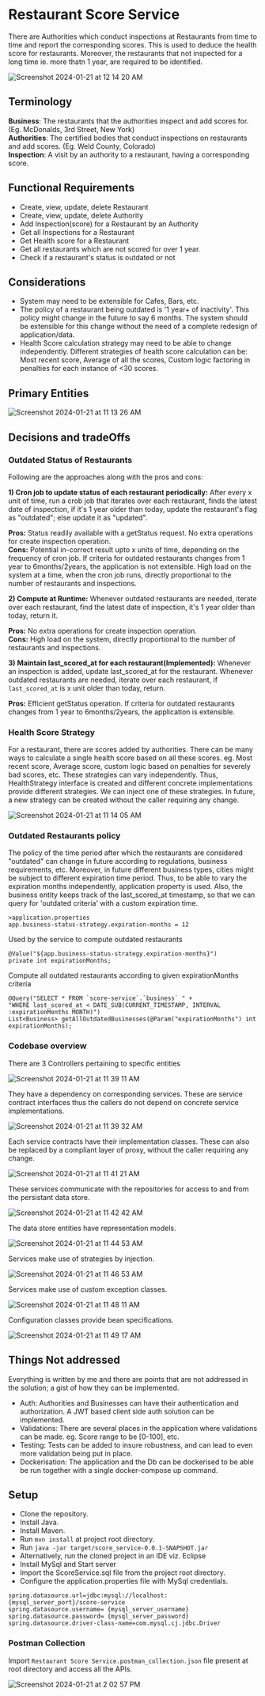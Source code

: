 # Restaurant Score Service
There are Authorities which conduct inspections at Restaurants from time to time and report the corresponding scores. This is used to deduce the health score for restaurants. Moreover, the restaurants that not inspected for a long time ie. more thatn 1 year, are required to be identified. 

![Screenshot 2024-01-21 at 12 14 20 AM](https://github.com/aniket-somwanshi/restaurant-score-service/assets/53231464/0a1336fd-dba1-4d44-bb3d-57c7596e6689)


## Terminology
**Business**: The restaurants that the authorities inspect and add scores for. (Eg. McDonalds, 3rd Street, New York)  
**Authorities**: The certified bodies that conduct inspections on restaurants and add scores. (Eg. Weld County, Colorado)  
**Inspection**: A visit by an authority to a restaurant, having a corresponding score.  

## Functional Requirements
- Create, view, update, delete Restaurant
- Create, view, update, delete Authority
- Add Inspection(score) for a Restaurant by an Authority
- Get all Inspections for a Restaurant
- Get Health score for a Restaurant
- Get all restaurants which are not scored for over 1 year.
- Check if a restaurant's status is outdated or not

## Considerations
- System may need to be extensible for Cafes, Bars, etc.
- The policy of a restaurant being outdated is '1 year+ of inactivity'. This policy might change in the future to say 6 months. The system should be extensible for this change without the need of a complete redesign of application/data.
- Health Score calculation strategy may need to be able to change independently. Different strategies of health score calculation can be: Most recent score, Average of all the scores, Custom logic factoring in penalties for each instance of <30 scores.

## Primary Entities
![Screenshot 2024-01-21 at 11 13 26 AM](https://github.com/aniket-somwanshi/restaurant-score-service/assets/53231464/6d06daa0-7783-4e8f-874a-b96c44c6190c)


## Decisions and tradeOffs
### Outdated Status of Restaurants

Following are the approaches along with the pros and cons:

**1) Cron job to update status of each restaurant periodically:** After every x unit of time, run a crob job that iterates over each restaurant, finds the latest date of inspection, if it's 1 year older than today, update the restaurant's flag as "outdated"; else update it as "updated".

**Pros:** Status readily available with a getStatus request. No extra operations for create inspection operation.  
**Cons:** Potential in-correct result upto x units of time, depending on the frequency of cron job. If criteria for outdated restaurants changes from 1 year to 6months/2years, the application is not extensible. High load on the system at a time, when the cron job runs, directly proportional to the number of restaurants and inspections. 

**2) Compute at Runtime:** Whenever outdated restaurants are needed, iterate over each restaurant, find the latest date of inspection, it's 1 year older than today, return it.  

**Pros:** No extra operations for create inspection operation.  
**Cons:** High load on the system, directly proportional to the number of restaurants and inspections.  

**3) Maintain last_scored_at for each restaurant(Implemented):** Whenever an inspection is added, update last_scored_at for the restaurant. Whenever outdated restaurants are needed, iterate over each restaurant, if `last_scored_at` is x unit older than today, return. 

**Pros:** Efficient getStatus operation. If criteria for outdated restaurants changes from 1 year to 6months/2years, the application is extensible.

### Health Score Strategy
For a restaurant, there are scores added by authorities. There can be many ways to calculate a single health score based on all these scores. eg. Most recent score, Average score, custom logic based on penalties for severely bad scores, etc. These strategies can vary independently. Thus, HealthStrategy interface is created and different concrete implementations provide different strategies. We can inject one of these strategies. In future, a new strategy can be created without the caller requiring any change.

![Screenshot 2024-01-21 at 11 14 05 AM](https://github.com/aniket-somwanshi/restaurant-score-service/assets/53231464/a1a08ac8-1ca6-4a5e-b59d-bd2371de4e30)

### Outdated Restaurants policy
The policy of the time period after which the restaurants are considered "outdated" can change in future according to regulations, business requirements, etc. Moreover, in future different business types, cities might be subject to different expiration time period. Thus, to be able to vary the expiration months independently, application property is used. Also, the business entity keeps track of the last_scored_at timestamp, so that we can query for 'outdated criteria' with a custom expiration time.

```
>application.properties
app.business-status-strategy.expiration-months = 12
```

Used by the service to compute outdated restaurants
```
@Value("${app.business-status-strategy.expiration-months}")
private int expirationMonths;
```
Compute all outdated restaurants according to given expirationMonths criteria
```
@Query("SELECT * FROM `score-service`.`business` " +
"WHERE last_scored_at < DATE_SUB(CURRENT_TIMESTAMP, INTERVAL :expirationMonths MONTH)")
List<Business> getAllOutdatedBusinesses(@Param("expirationMonths") int expirationMonths);
```

### Codebase overview
There are 3 Controllers pertaining to specific entities

![Screenshot 2024-01-21 at 11 39 11 AM](https://github.com/aniket-somwanshi/restaurant-score-service/assets/53231464/2a99ed07-5da2-4b00-9041-e1205ca22534)

They have a dependency on corresponding services. These are service contract interfaces thus the callers do not depend on concrete service implementations.

![Screenshot 2024-01-21 at 11 39 32 AM](https://github.com/aniket-somwanshi/restaurant-score-service/assets/53231464/94bc77ab-9862-4995-84c3-ba7ffc15c856)

Each service contracts have their implementation classes. These can also be replaced by a compliant layer of proxy, without the caller requiring any change.

![Screenshot 2024-01-21 at 11 41 21 AM](https://github.com/aniket-somwanshi/restaurant-score-service/assets/53231464/e15bdb8b-d825-4151-8854-13630550ab57)

These services communicate with the repositories for access to and from the persistant data store.

![Screenshot 2024-01-21 at 11 42 42 AM](https://github.com/aniket-somwanshi/restaurant-score-service/assets/53231464/2f04f1a8-d42d-4ff0-96c4-c39881a1afb2)

The data store entities have representation models.

![Screenshot 2024-01-21 at 11 44 53 AM](https://github.com/aniket-somwanshi/restaurant-score-service/assets/53231464/19c91b3c-766b-4753-9ca6-a85644827f3f)

Services make use of strategies by injection.

![Screenshot 2024-01-21 at 11 46 53 AM](https://github.com/aniket-somwanshi/restaurant-score-service/assets/53231464/748d4945-a47a-4bea-972c-942eb1bf79fe)

Services make use of custom exception classes.

![Screenshot 2024-01-21 at 11 48 11 AM](https://github.com/aniket-somwanshi/restaurant-score-service/assets/53231464/92093c3b-0661-4bbd-a10f-79b5aed765de)

Configuration classes provide bean specifications.

![Screenshot 2024-01-21 at 11 49 17 AM](https://github.com/aniket-somwanshi/restaurant-score-service/assets/53231464/f4d3864d-808f-4c0d-825f-a41bac8f4ae8)


## Things Not addressed
Everything is written by me and there are points that are not addressed in the solution; a gist of how they can be implemented.
- Auth: Authorities and Businesses can have their authentication and authorization. A JWT based client side auth solution can be implemented.
- Validations: There are several places in the application where validations can be made. eg. Score range to be [0-100], etc.
- Testing: Tests can be added to insure robustness, and can lead to even more validation being put in place.
- Dockerisation: The application and the Db can be dockerised to be able be run together with a single docker-compose up command.
 
## Setup
- Clone the repository.
- Install Java.
- Install Maven.
- Run `mvn install` at project root directory.
- Run `java -jar target/score_service-0.0.1-SNAPSHOT.jar`
- Alternatively, run the cloned project in an IDE viz. Eclipse
- Install MySql and Start server
- Import the ScoreService.sql file from the project root directory.
- Configure the application.properties file with MySql credentials.
```
spring.datasource.url=jdbc:mysql://localhost:{mysql_server_port}/score-service
spring.datasource.username= {mysql_server_username}
spring.datasource.password= {mysql_server_password}
spring.datasource.driver-class-name=com.mysql.cj.jdbc.Driver 
```

### Postman Collection
Import `Restaurant Score Service.postman_collection.json` file present at root directory and access all the APIs.

![Screenshot 2024-01-21 at 2 02 57 PM](https://github.com/aniket-somwanshi/restaurant-score-service/assets/53231464/34897cbb-4c8b-4018-bd79-e73a0e2780b9)
